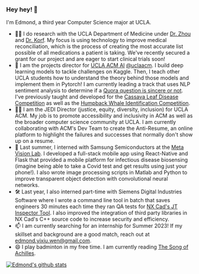 ### Hey hey! 👋
I'm Edmond, a third year Computer Science major at UCLA. 
- 👨‍⚕️ I do research with the UCLA Department of Medicine under [Dr. Zhou](https://www.linkedin.com/in/li-zhou-289362b5/?trk=public_profile_browsemap_mini-profile_title) and [Dr. Korf](https://samueli.ucla.edu/people/richard-korf/). My focus is using technology to improve medical reconciliation, which is the process of creating the most accurate list possible of all medications a patient is taking. We've recently secured a grant for our project and are eager to start clinical trials soon!
- 🤖 I am the projects director for [UCLA ACM AI](https://www.uclaacm.com/) [@uclaacm](https://github.com/uclaacm). I build deep learning models to tackle challenges on Kaggle. Then, I teach other UCLA students how to understand the theory behind those models and implement them in Pytorch! I am currently leading a track that uses NLP sentiment analysis to determine if a [Quora question is sincere or not](https://www.kaggle.com/competitions/quora-insincere-questions-classification/data). I've previously taught and developed for the [Cassava Leaf Disease Competition](https://www.kaggle.com/competitions/cassava-leaf-disease-classification) as well as the [Humpback Whale Identification Competition](https://www.kaggle.com/c/humpback-whale-identification).
- 🏳️‍🌈 I am the JEDI Director (justice, equity, diversity, inclusion) for UCLA ACM. My job is to promote accessibility and inclusivity in ACM as well as the broader computer science community at UCLA. I am currently collaborating with ACM's Dev Team to create the Anti-Resume, an online platform to highlight the failures and successes that normally don't show up on a resume.
- 📱 Last summer, I interned with Samsung Semiconductors at the [Meta Vision Lab](https://semiconductor.samsung.com/us/about-us/us-office/us-r-and-d-labs/meta-vision/). I developed a full-stack mobile app using React-Native and Flask that provided a mobile platform for infectious disease biosensing (imagine being able to take a Covid test and get results using just your phone!). I also wrote image processing scripts in Matlab and Python to improve transparent object detection with convolutional neural networks.
- 🛠️ Last year, I also interned part-time with Siemens Digital Industries Software where I wrote a command line tool in batch that saves engineers 30 minutes each time they ran QA tests for [NX Cad's JT Inspector Tool](https://community.sw.siemens.com/s/article/updates-in-jt-inspector). I also improved the integration of third party libraries in NX Cad's C++ source code to increase security and efficiency. 
- 📫 I am currently searching for an internship for Summer 2023! If my skillset and background are a good match, reach out at edmond.yixiu.wen@gmail.com. 
- 😄 I play badminton in my free time. I am currently reading [The Song of Achilles](https://www.goodreads.com/book/show/13623848-the-song-of-achilles). 

[![Edmond's github stats](https://github-readme-stats.vercel.app/api?username=edmondywen&count_private=true&show_icons=true&theme=radical&hide_rank=false)](https://github.com/anuraghazra/github-readme-stats)
<!--
**edmondywen/edmondywen** is a ✨ _special_ ✨ repository because its `README.md` (this file) appears on your GitHub profile.

Here are some ideas to get you started:

- 🔭 I’m currently working on ...
- 🌱 I’m currently learning ...
- 👯 I’m looking to collaborate on ...
- 🤔 I’m looking for help with ...
- 💬 Ask me about ...
- 📫 How to reach me: ...
- 😄 Pronouns: ...
- ⚡ Fun fact: ...
-->
